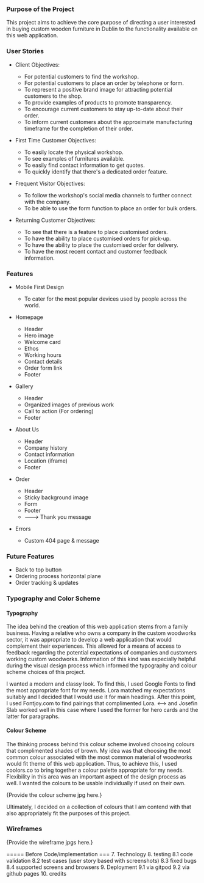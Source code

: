 ### Purpose of the Project
This project aims to achieve the core purpose of directing a user interested in buying custom wooden furniture in Dublin to the functionality available on this web application.

### User Stories

- Client Objectives:
    - For potential customers to find the workshop.
    - For potential customers to place an order by telephone or form.
    - To represent a positive brand image for attracting potential customers to the shop.
    - To provide examples of products to promote transparency.
    - To encourage current customers to stay up-to-date about their order.
    - To inform current customers about the approximate manufacturing timeframe for the completion of their order.

- First Time Customer Objectives:
    - To easily locate the physical workshop.
    - To see examples of furnitures available.
    - To easily find contact information to get quotes.
    - To quickly identify that there's a dedicated order feature.
    
- Frequent Visitor Objectives:
    - To follow the workshop's social media channels to further connect with the company.
    - To be able to use the form function to place an order for bulk orders.
    
- Returning Customer Objectives:
    - To see that there is a feature to place customised orders.
    - To have the ability to place customised orders for pick-up.
    - To have the ability to place the customised order for delivery.
    - To have the most recent contact and customer feedback information.
    
### Features

- Mobile First Design
    - To cater for the most popular devices used by people across the world.

- Homepage
    - Header
    - Hero image
    - Welcome card
    - Ethos
    - Working hours
    - Contact details
    - Order form link
    - Footer

- Gallery
    - Header
    - Organized images of previous work
    - Call to action (For ordering)
    - Footer

- About Us
    - Header
    - Company history
    - Contact information
    - Location (iframe)
    - Footer

- Order 
    - Header
    - Sticky background image
    - Form
    - Footer
    - ---> Thank you message

- Errors
    - Custom 404 page & message

### Future Features
- Back to top button
- Ordering process horizontal plane
- Order tracking & updates 

### Typography and Color Scheme

#### Typography 

The idea behind the creation of this web application stems from a family business. Having a relative who owns a company in the custom woodworks sector, it was appropriate to develop a web application that would complement their experiences. This allowed for a means of access to feedback regarding the potential expectations of companies and customers working custom woodworks. Information of this kind was expecially helpful during the visual design process which informed the typography and colour scheme choices of this project.

I wanted a modern and classy look. To find this, I used Google Fonts to find the most appropriate font for my needs. Lora matched my expectations suitably and I decided that I would use it for main headings. After this point, I used Fontjoy.com to find pairings that complimented Lora. <--> and Josefin Slab worked well in this case where I used the former for hero cards and the latter for paragraphs.

#### Colour Scheme

The thinking process behind this colour scheme involved choosing colours that complimented shades of brown. My idea was that choosing the most common colour associated with the most common material of woodworks would fit theme of this web application. Thus, to achieve this, I used coolors.co
to bring together a colour palette appropriate for my needs. Flexibility in this area was an important aspect of the design process as well. I wanted the colours to be usable individually if used on their own.

{Provide the colour scheme jpg here.}

Ultimately, I decided on a collection of colours that I am contend with that also appropriately fit the purposes of this project.

### Wireframes

{Provide the wireframe jpgs here.}

===== Before Code/implementation ===
7. Technology
8. testing
   8.1 code validation
   8.2 test cases (user story based with screenshots)
   8.3 fixed bugs
   8.4 supported screens and browsers
9. Deployment
   9.1 via gitpod
   9.2 via github pages
10. credits